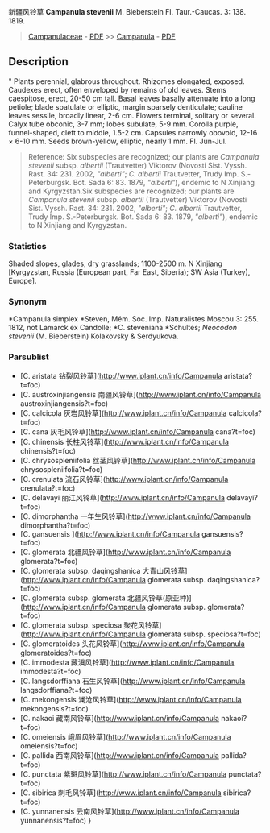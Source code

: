 新疆风铃草 **Campanula stevenii** M. Bieberstein Fl. Taur.-Caucas. 3: 138. 1819.

> [Campanulaceae](http://www.iplant.cn/info/Campanulaceae?t=foc) - [PDF](http://www.iplant.cn/foc/pdf/Campanulaceae.pdf) >> [Campanula](http://www.iplant.cn/info/Campanula?t=foc) - [PDF](http://www.iplant.cn/foc/pdf/Campanula.pdf)

## Description
 "
Plants perennial, glabrous throughout. Rhizomes elongated, exposed. Caudexes erect, often enveloped by remains of old leaves. Stems caespitose, erect, 20-50 cm tall. Basal leaves basally attenuate into a long petiole; blade spatulate or elliptic, margin sparsely denticulate; cauline leaves sessile, broadly linear, 2-6 cm. Flowers terminal, solitary or several. Calyx tube obconic, 3-7 mm; lobes subulate, 5-9 mm. Corolla purple, funnel-shaped, cleft to middle, 1.5-2 cm. Capsules narrowly obovoid, 12-16 × 6-10 mm. Seeds brown-yellow, elliptic, nearly 1 mm. Fl. Jun-Jul.

> Reference: 
> Six subspecies are recognized; our plants are *Campanula stevenii* subsp. *albertii* (Trautvetter) Viktorov (Novosti Sist. Vyssh. Rast. 34: 231. 2002, *\"alberti\"*; *C. albertii* Trautvetter, Trudy Imp. S.-Peterburgsk. Bot. Sada 6: 83. 1879, *\"alberti\"*), endemic to N Xinjiang and Kyrgyzstan.Six subspecies are recognized; our plants are *Campanula stevenii* subsp. *albertii* (Trautvetter) Viktorov (Novosti Sist. Vyssh. Rast. 34: 231. 2002, *\"alberti\"*; *C. albertii* Trautvetter, Trudy Imp. S.-Peterburgsk. Bot. Sada 6: 83. 1879, *\"alberti\"*), endemic to N Xinjiang and Kyrgyzstan.

### Statistics
Shaded slopes, glades, dry grasslands; 1100-2500 m. N Xinjiang [Kyrgyzstan, Russia (European part, Far East, Siberia); SW Asia (Turkey), Europe].

### Synonym
*Campanula simplex *Steven, Mém. Soc. Imp. Naturalistes Moscou 3: 255. 1812, not Lamarck ex Candolle; *C. steveniana *Schultes; *Neocodon stevenii* (M. Bieberstein) Kolakovsky & Serdyukova.

### Parsublist

* [C.  aristata  钻裂风铃草](http://www.iplant.cn/info/Campanula aristata?t=foc)
* [C.  austroxinjiangensis  南疆风铃草](http://www.iplant.cn/info/Campanula austroxinjiangensis?t=foc)
* [C.  calcicola  灰岩风铃草](http://www.iplant.cn/info/Campanula calcicola?t=foc)
* [C.  cana  灰毛风铃草](http://www.iplant.cn/info/Campanula cana?t=foc)
* [C.  chinensis  长柱风铃草](http://www.iplant.cn/info/Campanula chinensis?t=foc)
* [C.  chrysospleniifolia  丝茎风铃草](http://www.iplant.cn/info/Campanula chrysospleniifolia?t=foc)
* [C.  crenulata  流石风铃草](http://www.iplant.cn/info/Campanula crenulata?t=foc)
* [C.  delavayi  丽江风铃草](http://www.iplant.cn/info/Campanula delavayi?t=foc)
* [C.  dimorphantha  一年生风铃草](http://www.iplant.cn/info/Campanula dimorphantha?t=foc)
* [C.  gansuensis  ](http://www.iplant.cn/info/Campanula gansuensis?t=foc)
* [C.  glomerata  北疆风铃草](http://www.iplant.cn/info/Campanula glomerata?t=foc)
* [C.  glomerata subsp. daqingshanica  大青山风铃草](http://www.iplant.cn/info/Campanula glomerata subsp. daqingshanica?t=foc)
* [C.  glomerata subsp. glomerata  北疆风铃草(原亚种)](http://www.iplant.cn/info/Campanula glomerata subsp. glomerata?t=foc)
* [C.  glomerata subsp. speciosa  聚花风铃草](http://www.iplant.cn/info/Campanula glomerata subsp. speciosa?t=foc)
* [C.  glomeratoides  头花风铃草](http://www.iplant.cn/info/Campanula glomeratoides?t=foc)
* [C.  immodesta  藏滇风铃草](http://www.iplant.cn/info/Campanula immodesta?t=foc)
* [C.  langsdorffiana  石生风铃草](http://www.iplant.cn/info/Campanula langsdorffiana?t=foc)
* [C.  mekongensis  澜沧风铃草](http://www.iplant.cn/info/Campanula mekongensis?t=foc)
* [C.  nakaoi  藏南风铃草](http://www.iplant.cn/info/Campanula nakaoi?t=foc)
* [C.  omeiensis  峨眉风铃草](http://www.iplant.cn/info/Campanula omeiensis?t=foc)
* [C.  pallida  西南风铃草](http://www.iplant.cn/info/Campanula pallida?t=foc)
* [C.  punctata  紫斑风铃草](http://www.iplant.cn/info/Campanula punctata?t=foc)
* [C.  sibirica  刺毛风铃草](http://www.iplant.cn/info/Campanula sibirica?t=foc)
* [C.  yunnanensis  云南风铃草](http://www.iplant.cn/info/Campanula yunnanensis?t=foc)
}